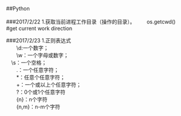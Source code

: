 ##Python<br><br>
###2017/2/22
1.获取当前进程工作目录（操作的目录）。
　　os.getcwd()　　　#get current work direction

###2017/2/23
1.正则表达式<br>
　　\d:一个数字；<br>
　　\w：一个字母或数字；<br>
  　\s：一个空格；<br>
　　.：一个任意字符；<br>
　　*：任意个任意字符；<br>
　　+：一个或以上个任意字符；<br>
　　?：0个或1个任意字符<br>
　　{n}：n个字符<br>
　　{n,m}：n-m个字符<br>
  
